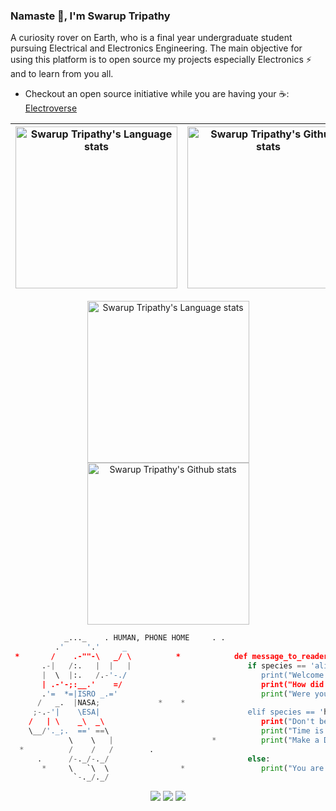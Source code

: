 ### Namaste 🙏, I'm Swarup Tripathy

A curiosity rover on Earth, who is a final year undergraduate student pursuing Electrical and Electronics Engineering. The main objective for using this platform is to open source my projects especially Electronics ⚡ and to learn from you all.
- Checkout an open source initiative while you are having your ☕: [Electroverse](https://github.com/Electroversity/Electroverse)

<!-- Light Mode -->
<div align="center"> 

| <a href="https://github.com/anuraghazra/github-readme-stats#gh-light-mode-only"><img height=259 src="https://github-readme-stats-git-masterrstaa-rickstaa.vercel.app/api/top-langs/?username=curovearth&layout=compact&langs_count=12&hide_border=true&role=owner,collaborator&theme=default#gh-light-mode-only" alt="Swarup Tripathy's Language stats" /></a> | <a href="https://github.com/anuraghazra/github-readme-stats#gh-light-mode-only"><img height=259 src="https://github-readme-stats-git-masterrstaa-rickstaa.vercel.app/api?username=curovearth&show_icons=true&line_height=28&hide_border=true&card_width=347&include_all_commits=true&role=owner,collaborator&show=reviews,discussions_answered&rank_icon=percentile&exclude_repo=github-readme-stats&theme=default#gh-light-mode-only" alt="Swarup Tripathy's Github stats" /></a> |
|---|---|


</div>

<!-- Dark Mode -->
<div align="center"> 

<a href="https://github.com/anuraghazra/github-readme-stats#gh-dark-mode-only"><img height=259 src="https://github-readme-stats-git-masterrstaa-rickstaa.vercel.app/api/top-langs/?username=curovearth&layout=compact&langs_count=12&hide_border=true&role=owner,collaborator&theme=dark&bg_color=000000#gh-dark-mode-only" alt="Swarup Tripathy's Language stats" /></a> 
<a href="https://github.com/anuraghazra/github-readme-stats#gh-dark-mode-only"><img height=259 src="https://github-readme-stats-git-masterrstaa-rickstaa.vercel.app/api?username=curovearth&show_icons=true&line_height=28&hide_border=true&card_width=347&include_all_commits=true&role=owner,collaborator&show=reviews,discussions_answered&rank_icon=percentile&exclude_repo=github-readme-stats&theme=dark&bg_color=000000#gh-dark-mode-only" alt="Swarup Tripathy's Github stats" /></a> 


</div>


```python
            _..._    . HUMAN, PHONE HOME     . .                           *                ..
          .'     '.'     _                         
 *       /    .-""-\   _/ \          *            def message_to_reader(species):         *
       .-|   /:.   |  |   |                          if species == 'alien':
       |  \  |:.   /.-'-./                              print("Welcome to Earth! \n")                  .
       | .-'-;:__.'    =/                               print("How did you find us? \n")
       .'=  *=|ISRO _.='                                print("Were you already living amongst us? ")
      /   _.  |NASA;             *    *                        
     ;-.-'|    \ESA|                                 elif species == 'human':                  *
    /   | \    _\  _\                                   print("Don't be so Lazy \n")
    \__/'._;.  ==' ==\                                  print("Time is less \n")
             \    \   |                      *          print("Make a Difference")             .*
  *          /    /   /        .
      .      /-._/-._/                               else:
       *     \   `\  \                *                 print("You are a higher dimensional being!")
              `-._/._/                                  

```
<!-- 
<h3>Let's Connect!</h3>
Hop on to any of the platform below and let's talk about things which hasn't been given much importance to.</p> -->

<div align=center>
<p><a href="https://discord.com/channels/718336604887973939"><img src="https://img.shields.io/badge/Discord-7289DA?style=for-the-badge&logo=discord&logoColor=white"></a>
 <a href= "https://www.linkedin.com/in/swarup-tripathy-quantangled/"><img src="https://img.shields.io/badge/LinkedIn-0077B5?style=for-the-badge&logo=linkedin&logoColor=white"></a>
 <a href= "https://twitter.com/Curovearth"><img src="https://img.shields.io/badge/Twitter-1DA1F2?style=for-the-badge&logo=twitter&logoColor=white"></a>
</p>
  </div>
